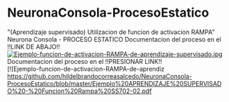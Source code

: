 # NeuronaConsola-ProcesoEstatico
"(Aprendizaje supervisado)  Utilizacion de funcion de activacion RAMPA" Neurona Consola - PROCESO ESTATICO
Documentacion del proceso en el !!LINK DE ABAJO!!  
[![Ejemplo-funcion-de-activacion-RAMPA-de-aprendizaje-supervisado.jpg](https://i.postimg.cc/TPGhJ4Md/Ejemplo-funcion-de-activacion-RAMPA-de-aprendizaje-supervisado.jpg)](https://postimg.cc/TK7RRQ3F)
Documentacion del proceso en el !!PRESIONAR LINK!!  
[![Ejemplo-funcion-de-activacion-RAMPA-de-aprendiz
https://github.com/hildelbrandocorreasalcedo/NeuronaConsola-ProcesoEstatico/blob/master/Ejemplo%20APRENDIZAJE%20SUPERVISADO%20-%20Funcion%20Rampa%20SS702-02.pdf
